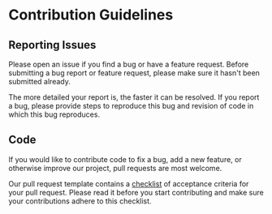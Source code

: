 # Contribution Guidelines

## Reporting Issues

Please open an issue if you find a bug or have a feature request.
Before submitting a bug report or feature request, please make sure it
hasn't been submitted already.

The more detailed your report is, the faster it can be resolved.
If you report a bug, please provide steps to reproduce this bug and revision of code in which this bug reproduces.

## Code

If you would like to contribute code to fix a bug, add a new feature, or
otherwise improve our project, pull requests are most welcome.

Our pull request template contains a [checklist](./pull_request_template.md#white_check_mark-checklist-for-your-pull-request) of acceptance criteria for your pull request.
Please read it before you start contributing and make sure your contributions adhere to this checklist.
